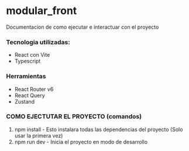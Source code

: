 # modular_front
Documentacion de como ejecutar e interactuar con el proyecto

### Tecnologia utilizadas:
* React con Vite
* Typescript

### Herramientas
* React Router v6
* React Query
* Zustand

### COMO EJECTUTAR EL PROYECTO (comandos)
1. npm install  - Esto instalara todas las dependencias del proyecto (Solo usar la primera vez)
2. npm run dev   - Inicia el proyecto en modo de desarrollo
